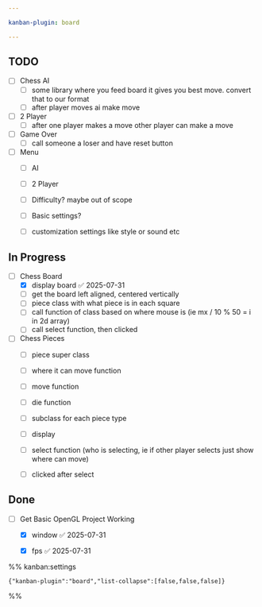 ```yaml
---

kanban-plugin: board

---
```


## TODO

- [ ] Chess AI
	- [ ] some library where you feed board it gives you best move. convert that to our format
	- [ ] after player moves ai make move
- [ ] 2 Player
	- [ ] after one player makes a move other player can make a move
- [ ] Game Over
	- [ ] call someone a loser and have reset button
- [ ] Menu
	- [ ] AI
	- [ ] 2 Player
	- [ ] Difficulty? maybe out of scope
	- [ ] Basic settings?
	- [ ] customization settings like style or sound etc


## In Progress

- [ ] Chess Board
	- [x] display board ✅ 2025-07-31
	- [ ] get the board left aligned, centered vertically
	- [ ] piece class with what piece is in each square
	- [ ] call function of class based on where mouse is (ie mx / 10 % 50 = i in 2d array)
	- [ ] call select function, then clicked
- [ ] Chess Pieces
	- [ ] piece super class
	- [ ] where it can move function
	- [ ] move function
	- [ ] die function
	- [ ] subclass for each piece type
	- [ ] display
	- [ ] select function (who is selecting, ie if other player selects just show where can move)
	- [ ] clicked after select


## Done

- [ ] Get Basic OpenGL Project Working
	- [x] window ✅ 2025-07-31
	- [x] fps ✅ 2025-07-31




%% kanban:settings
```
{"kanban-plugin":"board","list-collapse":[false,false,false]}
```
%%